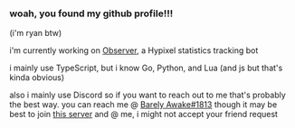 ### woah, you found my github profile!!!
(i'm ryan btw)

i'm currently working on [Observer](https://discord.gg/fYUSmYWbCZ), a Hypixel statistics tracking bot

i mainly use TypeScript, but i know Go, Python, and Lua (and js but that's kinda obvious)

also i mainly use Discord so if you want to reach out to me that's probably the best way. you can reach me @ [Barely Awake#1813](https://discord.com/users/772890071681466379) though it may be best to join [this server](https://discord.gg/fYUSmYWbCZ) and @ me, i might not accept your friend request

<img src="https://komarev.com/ghpvc/?username=Barely-Awake&color=64DFDF" alt="">
